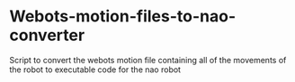 # Webots-motion-files-to-nao-converter
Script to convert the webots motion file containing all of the movements of the robot to executable code for the nao robot
